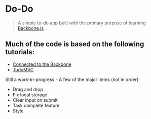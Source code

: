 # Do-Do

> A simple to-do app built with the primary purpose of learning [Backbone.js](http://backbonejs.org).

## Much of the code is based on the following tutorials:

* [Connected to the Backbone](https://tutsplus.com/course/connected-to-the-backbone/)
* [TodoMVC](http://todomvc.com/)

Still a work-in-progress - A few of the major items (not in order):

* Drag and drop
* Fix local storage
* Clear input on submit
* Task complete feature
* Style
